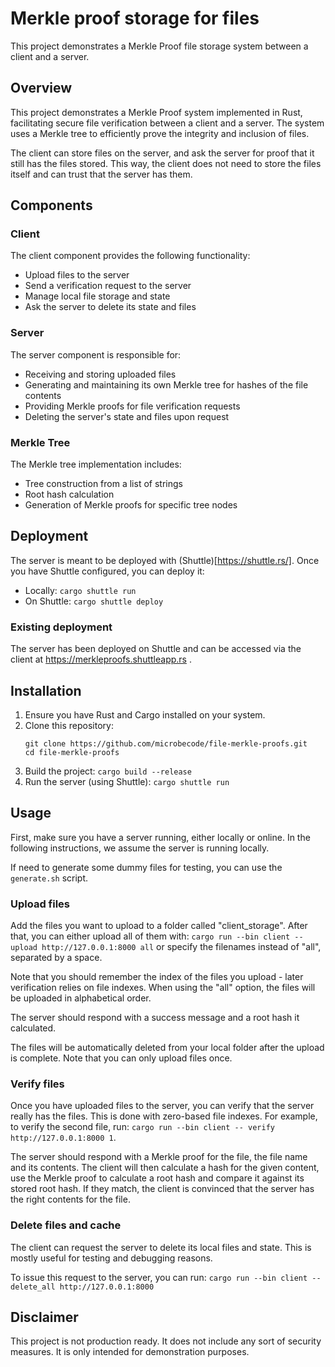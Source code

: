 # Merkle proof storage for files

This project demonstrates a Merkle Proof file storage system between a client and a server.

## Overview

This project demonstrates a Merkle Proof system implemented in Rust, facilitating secure file verification between a client and a server. The system uses a Merkle tree to efficiently prove the integrity and inclusion of files.

The client can store files on the server, and ask the server for proof that it still has the files stored. This way, the client does not need to store the files itself and can trust that the server has them.

## Components

### Client

The client component provides the following functionality:
- Upload files to the server
- Send a verification request to the server
- Manage local file storage and state
- Ask the server to delete its state and files

### Server

The server component is responsible for:
- Receiving and storing uploaded files
- Generating and maintaining its own Merkle tree for hashes of the file contents
- Providing Merkle proofs for file verification requests
- Deleting the server's state and files upon request

### Merkle Tree

The Merkle tree implementation includes:
- Tree construction from a list of strings
- Root hash calculation
- Generation of Merkle proofs for specific tree nodes

## Deployment

The server is meant to be deployed with (Shuttle)[https://shuttle.rs/]. Once you have Shuttle configured, you can deploy it:
- Locally: `cargo shuttle run`
- On Shuttle: `cargo shuttle deploy`

### Existing deployment

The server has been deployed on Shuttle and can be accessed via the client at https://merkleproofs.shuttleapp.rs .

## Installation

1. Ensure you have Rust and Cargo installed on your system.
1. Clone this repository:
   ```
   git clone https://github.com/microbecode/file-merkle-proofs.git
   cd file-merkle-proofs
   ```
1. Build the project: `cargo build --release`
1. Run the server (using Shuttle): `cargo shuttle run`

## Usage

First, make sure you have a server running, either locally or online. In the following instructions, we assume the server is running locally.

If need to generate some dummy files for testing, you can use the `generate.sh` script.

### Upload files

Add the files you want to upload to a folder called "client_storage". After that, you can either upload all of them with: `cargo run --bin client -- upload http://127.0.0.1:8000 all` or specify the filenames instead of "all", separated by a space.

Note that you should remember the index of the files you upload - later verification relies on file indexes. When using the "all" option, the files will be uploaded in alphabetical order.

The server should respond with a success message and a root hash it calculated.

The files will be automatically deleted from your local folder after the upload is complete. Note that you can only upload files once.

### Verify files

Once you have uploaded files to the server, you can verify that the server really has the files. This is done with zero-based file indexes. For example, to verify the second file, run: `cargo run --bin client -- verify http://127.0.0.1:8000 1`.

The server should respond with a Merkle proof for the file, the file name and its contents. The client will then calculate a hash for the given content, use the Merkle proof to calculate a root hash and compare it against its stored root hash. If they match, the client is convinced that the server has the right contents for the file.

### Delete files and cache

The client can request the server to delete its local files and state. This is mostly useful for testing and debugging reasons.

To issue this request to the server, you can run: `cargo run --bin client -- delete_all http://127.0.0.1:8000`

## Disclaimer

This project is not production ready. It does not include any sort of security measures. It is only intended for demonstration purposes.
